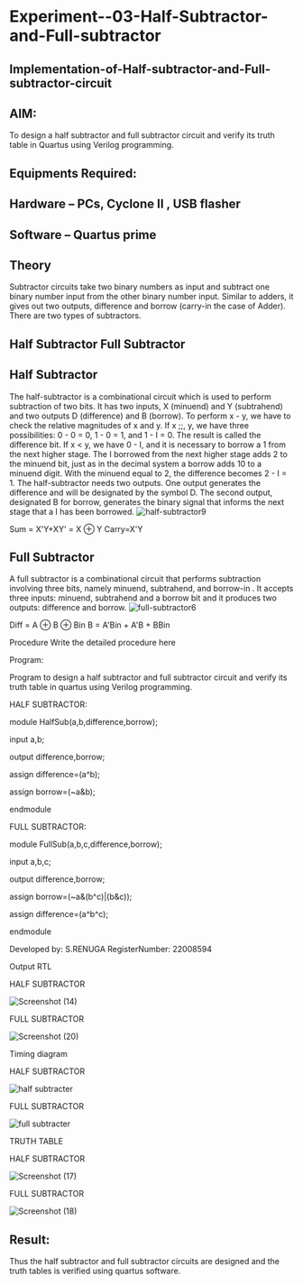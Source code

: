 # Experiment--03-Half-Subtractor-and-Full-subtractor
## Implementation-of-Half-subtractor-and-Full-subtractor-circuit
## AIM:
To design a half subtractor and full subtractor circuit and verify its truth table in Quartus using Verilog programming.

## Equipments Required:
## Hardware – PCs, Cyclone II , USB flasher
## Software – Quartus prime
## Theory
Subtractor circuits take two binary numbers as input and subtract one binary number input from the other binary number input. Similar to adders, it gives out two outputs, difference and borrow (carry-in the case of Adder). There are two types of subtractors.

## Half Subtractor Full Subtractor
## Half Subtractor
The half-subtractor is a combinational circuit which is used to perform subtraction of two bits. It has two inputs, X (minuend) and Y (subtrahend) and two outputs D (difference) and B (borrow). To perform x - y, we have to check the relative magnitudes of x and y. If x ;;, y, we have three possibilities: 0 - 0 = 0, 1 - 0 = 1, and 1 - I = 0. The result is called the difference bit. If x < y, we have 0 - I, and it is necessary to borrow a 1 from the next higher stage. The I borrowed from the next higher stage adds 2 to the minuend bit, just as in the decimal system a borrow adds 10 to a minuend digit. With the minuend equal to 2, the difference becomes 2 - I = 1. The half-subtractor needs two outputs. One output generates the difference and will be designated by the symbol D. The second output, designated B for borrow, generates the binary signal that informs the next stage that a I has been borrowed.
![half-subtractor9](https://user-images.githubusercontent.com/36288975/166112538-58c3bc7c-ee5d-4e6a-ac8d-8e8328efe27a.png)


Sum = X'Y+XY' = X ⊕ Y
Carry=X'Y

## Full Subtractor
A full subtractor is a combinational circuit that performs subtraction involving three bits, namely minuend, subtrahend, and borrow-in . It accepts three inputs: minuend, subtrahend and a borrow bit and it produces two outputs: difference and borrow. 
![full-subtractor6](https://user-images.githubusercontent.com/36288975/166112541-24c68359-3de8-4674-ae22-8272ffc385ed.png)


Diff = A ⊕ B ⊕ Bin B = A'Bin + A'B + BBin

 Procedure
Write the detailed procedure here 

 Program:

Program to design a half subtractor and full subtractor circuit and verify its truth table in quartus using Verilog programming.

HALF SUBTRACTOR:

module HalfSub(a,b,difference,borrow);

input a,b;

output difference,borrow;

assign difference=(a^b);

assign borrow=(~a&b);

endmodule



FULL SUBTRACTOR:

module FullSub(a,b,c,difference,borrow);

input a,b,c;

output difference,borrow;

assign borrow=(~a&(b^c)|(b&c));

assign difference=(a^b^c);

endmodule


Developed by: S.RENUGA
RegisterNumber:  22008594


 Output
 RTL
 
 HALF SUBTRACTOR
 
 ![Screenshot (14)](https://user-images.githubusercontent.com/119292258/211151526-090438e9-6096-474c-a5df-7d32d601fd72.png)

 
FULL SUBTRACTOR


![Screenshot (20)](https://user-images.githubusercontent.com/119292258/211151561-234a00ea-0f4c-4d8f-ab9b-fa4c208ba034.png)



 Timing diagram 
 
 HALF SUBTRACTOR
 
 ![half subtracter](https://user-images.githubusercontent.com/119292258/211151586-9b7893f2-bcd0-4ffb-b936-7d1f9809ee85.png)

FULL SUBTRACTOR

![full subtracter](https://user-images.githubusercontent.com/119292258/211151612-5585ebdb-c9ee-4eee-9f50-ffcb03ddbae4.png)

TRUTH TABLE 

HALF SUBTRACTOR

![Screenshot (17)](https://user-images.githubusercontent.com/119292258/211151628-32aebc18-eefa-4eba-8082-6a393807ae96.png)


FULL SUBTRACTOR

![Screenshot (18)](https://user-images.githubusercontent.com/119292258/211151661-7dc97281-8802-456f-8833-444c92a3f413.png)


## Result:
Thus the half subtractor and full subtractor circuits are designed and the truth tables is verified using quartus software.
